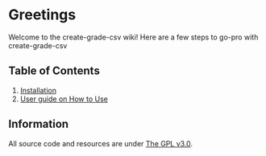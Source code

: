 # Greetings
Welcome to the create-grade-csv wiki! Here are a few steps to go-pro with create-grade-csv

## Table of Contents
1. [Installation](https://github.com/khongsomeo/create-grade-csv/wiki/Installation)
2. [User guide on How to Use](https://github.com/khonsomeo/create-grade-csv/wiki/Usage)

## Information
All source code and resources are under [The GPL v3.0](https://github.com/khongsomeo/create-grade-csv/blob/main/LICENSE).
